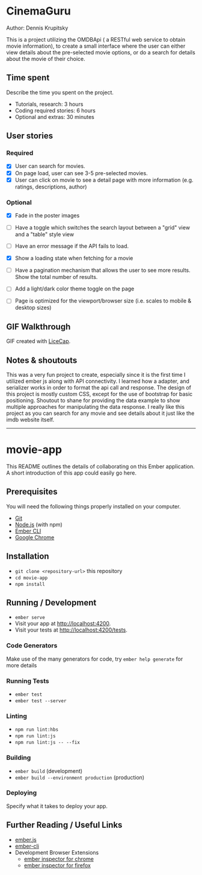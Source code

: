 # CinemaGuru

Author: Dennis Krupitsky

This is a project utilizing the OMDBApi ( a RESTful web service to obtain movie information), to create a small interface 
where the user can either view details about the pre-selected movie options, or do a search for details about the movie of their choice. 

## Time spent
Describe the time you spent on the project.
 * Tutorials, research: 3 hours
 * Coding required stories: 6 hours
 * Optional and extras: 30 minutes

## User stories

### Required
 * [x] User can search for movies. 
 * [x] On page load, user can see 3-5 pre-selected movies.
 * [x] User can click on movie to see a detail page with more information (e.g. ratings, descriptions, author)

### Optional

 * [x] Fade in the poster images
 * [ ] Have a toggle which switches the search layout between a "grid" view and a "table" style view
 * [ ] Have an error message if the API fails to load.
 * [x] Show a loading state when fetching for a movie
 * [ ] Have a pagination mechanism that allows the user to see more results. Show the total number of results.
 * [ ] Add a light/dark color theme toggle on the page
 * [ ] Page is optimized for the viewport/browser size (i.e. scales to mobile & desktop sizes)


## GIF Walkthrough


GIF created with [LiceCap](https://media.giphy.com/media/lowDB5iWzqXMcHvEqO/giphy.gif).

## Notes & shoutouts

This was a very fun project to create, especially since it is the first time I utilized ember js along with API connectivity. I learned how a adapter, and serializer works in order to format the api call and response. The design of this project is mostly custom CSS, except for the use of bootstrap for basic positioning. Shoutout to shane for providing the data example to show multiple approaches for manipulating the data response. I really like this project as you can search for any movie and see details about it just like the imdb website itself.

--------------------------------------------------------------------------------------------------------------------




# movie-app

This README outlines the details of collaborating on this Ember application.
A short introduction of this app could easily go here.

## Prerequisites

You will need the following things properly installed on your computer.

* [Git](https://git-scm.com/)
* [Node.js](https://nodejs.org/) (with npm)
* [Ember CLI](https://ember-cli.com/)
* [Google Chrome](https://google.com/chrome/)

## Installation

* `git clone <repository-url>` this repository
* `cd movie-app`
* `npm install`

## Running / Development

* `ember serve`
* Visit your app at [http://localhost:4200](http://localhost:4200).
* Visit your tests at [http://localhost:4200/tests](http://localhost:4200/tests).

### Code Generators

Make use of the many generators for code, try `ember help generate` for more details

### Running Tests

* `ember test`
* `ember test --server`

### Linting

* `npm run lint:hbs`
* `npm run lint:js`
* `npm run lint:js -- --fix`

### Building

* `ember build` (development)
* `ember build --environment production` (production)

### Deploying

Specify what it takes to deploy your app.

## Further Reading / Useful Links

* [ember.js](https://emberjs.com/)
* [ember-cli](https://ember-cli.com/)
* Development Browser Extensions
  * [ember inspector for chrome](https://chrome.google.com/webstore/detail/ember-inspector/bmdblncegkenkacieihfhpjfppoconhi)
  * [ember inspector for firefox](https://addons.mozilla.org/en-US/firefox/addon/ember-inspector/)
